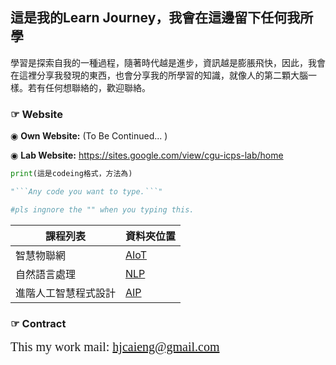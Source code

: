 ## 這是我的Learn Journey，我會在這邊留下任何我所學
學習是探索自我的一種過程，隨著時代越是進步，資訊越是膨脹飛快，因此，我會在這裡分享我發現的東西，也會分享我的所學習的知識，就像人的第二顆大腦一樣。若有任何想聯絡的，歡迎聯絡。

### **☞ Website**

◉ **Own Website:** (To Be Continued... )

◉ **Lab Website:** https://sites.google.com/view/cgu-icps-lab/home

``` python
print(這是codeing格式，方法為)

"```Any code you want to type.```"

#pls ingnore the "" when you typing this.
```


|課程列表|資料夾位置|
| --- | --- |
|智慧物聯網|[AIoT]()|
|自然語言處理|[NLP]()|
|進階人工智慧程式設計|[AIP]()|


### **☞ Contract**
<span style="font-family: cursive; font-size: 20px;">This my work mail: hjcaieng@gmail.com</span>


